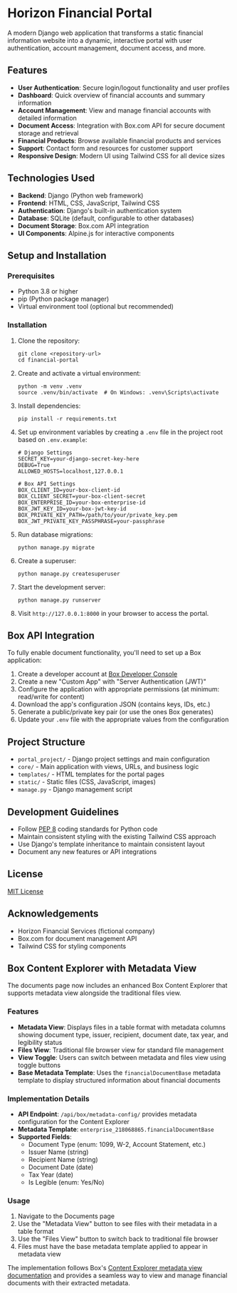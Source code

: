 # Horizon Financial Portal

A modern Django web application that transforms a static financial information website into a dynamic, interactive portal with user authentication, account management, document access, and more.

## Features

- **User Authentication**: Secure login/logout functionality and user profiles
- **Dashboard**: Quick overview of financial accounts and summary information
- **Account Management**: View and manage financial accounts with detailed information
- **Document Access**: Integration with Box.com API for secure document storage and retrieval
- **Financial Products**: Browse available financial products and services
- **Support**: Contact form and resources for customer support
- **Responsive Design**: Modern UI using Tailwind CSS for all device sizes

## Technologies Used

- **Backend**: Django (Python web framework)
- **Frontend**: HTML, CSS, JavaScript, Tailwind CSS
- **Authentication**: Django's built-in authentication system
- **Database**: SQLite (default, configurable to other databases)
- **Document Storage**: Box.com API integration
- **UI Components**: Alpine.js for interactive components

## Setup and Installation

### Prerequisites

- Python 3.8 or higher
- pip (Python package manager)
- Virtual environment tool (optional but recommended)

### Installation

1. Clone the repository:
   ```
   git clone <repository-url>
   cd financial-portal
   ```

2. Create and activate a virtual environment:
   ```
   python -m venv .venv
   source .venv/bin/activate  # On Windows: .venv\Scripts\activate
   ```

3. Install dependencies:
   ```
   pip install -r requirements.txt
   ```

4. Set up environment variables by creating a `.env` file in the project root based on `.env.example`:
   ```
   # Django Settings
   SECRET_KEY=your-django-secret-key-here
   DEBUG=True
   ALLOWED_HOSTS=localhost,127.0.0.1

   # Box API Settings
   BOX_CLIENT_ID=your-box-client-id
   BOX_CLIENT_SECRET=your-box-client-secret
   BOX_ENTERPRISE_ID=your-box-enterprise-id
   BOX_JWT_KEY_ID=your-box-jwt-key-id
   BOX_PRIVATE_KEY_PATH=/path/to/your/private_key.pem
   BOX_JWT_PRIVATE_KEY_PASSPHRASE=your-passphrase
   ```

5. Run database migrations:
   ```
   python manage.py migrate
   ```

6. Create a superuser:
   ```
   python manage.py createsuperuser
   ```

7. Start the development server:
   ```
   python manage.py runserver
   ```

8. Visit `http://127.0.0.1:8000` in your browser to access the portal.

## Box API Integration

To fully enable document functionality, you'll need to set up a Box application:

1. Create a developer account at [Box Developer Console](https://developer.box.com/)
2. Create a new "Custom App" with "Server Authentication (JWT)"
3. Configure the application with appropriate permissions (at minimum: read/write for content)
4. Download the app's configuration JSON (contains keys, IDs, etc.)
5. Generate a public/private key pair (or use the ones Box generates)
6. Update your `.env` file with the appropriate values from the configuration

## Project Structure

- `portal_project/` - Django project settings and main configuration
- `core/` - Main application with views, URLs, and business logic
- `templates/` - HTML templates for the portal pages
- `static/` - Static files (CSS, JavaScript, images)
- `manage.py` - Django management script

## Development Guidelines

- Follow [PEP 8](https://www.python.org/dev/peps/pep-0008/) coding standards for Python code
- Maintain consistent styling with the existing Tailwind CSS approach
- Use Django's template inheritance to maintain consistent layout
- Document any new features or API integrations

## License

[MIT License](LICENSE)

## Acknowledgements

- Horizon Financial Services (fictional company)
- Box.com for document management API
- Tailwind CSS for styling components

## Box Content Explorer with Metadata View

The documents page now includes an enhanced Box Content Explorer that supports metadata view alongside the traditional files view.

### Features

- **Metadata View**: Displays files in a table format with metadata columns showing document type, issuer, recipient, document date, tax year, and legibility status
- **Files View**: Traditional file browser view for standard file management
- **View Toggle**: Users can switch between metadata and files view using toggle buttons
- **Base Metadata Template**: Uses the `financialDocumentBase` metadata template to display structured information about financial documents

### Implementation Details

- **API Endpoint**: `/api/box/metadata-config/` provides metadata configuration for the Content Explorer
- **Metadata Template**: `enterprise_218068865.financialDocumentBase` 
- **Supported Fields**:
  - Document Type (enum: 1099, W-2, Account Statement, etc.)
  - Issuer Name (string)
  - Recipient Name (string) 
  - Document Date (date)
  - Tax Year (date)
  - Is Legible (enum: Yes/No)

### Usage

1. Navigate to the Documents page
2. Use the "Metadata View" button to see files with their metadata in a table format
3. Use the "Files View" button to switch back to traditional file browser
4. Files must have the base metadata template applied to appear in metadata view

The implementation follows Box's [Content Explorer metadata view documentation](https://developer.box.com/guides/embed/ui-elements/explorer-metadata/) and provides a seamless way to view and manage financial documents with their extracted metadata. 